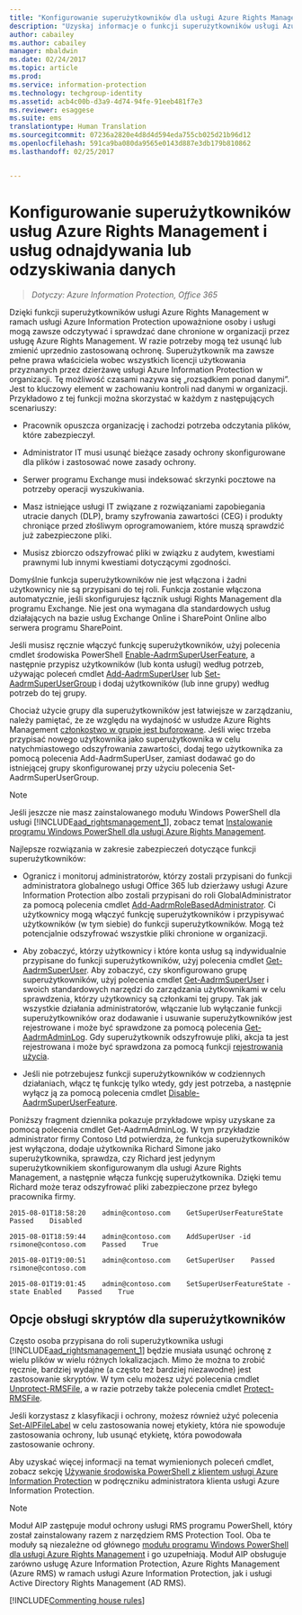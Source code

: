 ```yaml
---
title: "Konfigurowanie superużytkowników dla usługi Azure Rights Management — AIP"
description: "Uzyskaj informacje o funkcji superużytkowników usługi Azure Rights Management w ramach usługi Azure Information Protection i zaimplementuj tę funkcję. Zapewnia ona, że upoważnione osoby i usługi mogą zawsze odczytywać i sprawdzać dane chronione w organizacji przez usługę Azure Rights Management. Tę możliwość czasami nazywa się „rozsądkiem ponad danymi”. Jest to kluczowy element w zachowaniu kontroli nad danymi w organizacji."
author: cabailey
ms.author: cabailey
manager: mbaldwin
ms.date: 02/24/2017
ms.topic: article
ms.prod: 
ms.service: information-protection
ms.technology: techgroup-identity
ms.assetid: acb4c00b-d3a9-4d74-94fe-91eeb481f7e3
ms.reviewer: esaggese
ms.suite: ems
translationtype: Human Translation
ms.sourcegitcommit: 07236a2820e4d8d4d594eda755cb025d21b96d12
ms.openlocfilehash: 591ca9ba080da9565e0143d887e3db179b810862
ms.lasthandoff: 02/25/2017


---
```


# <a name="configuring-super-users-for-azure-rights-management-and-discovery-services-or-data-recovery"></a>Konfigurowanie superużytkowników usług Azure Rights Management i usług odnajdywania lub odzyskiwania danych

>*Dotyczy: Azure Information Protection, Office 365*

Dzięki funkcji superużytkowników usługi Azure Rights Management w ramach usługi Azure Information Protection upoważnione osoby i usługi mogą zawsze odczytywać i sprawdzać dane chronione w organizacji przez usługę Azure Rights Management. W razie potrzeby mogą też usunąć lub zmienić uprzednio zastosowaną ochronę. Superużytkownik ma zawsze pełne prawa właściciela wobec wszystkich licencji użytkowania przyznanych przez dzierżawę usługi Azure Information Protection w organizacji. Tę możliwość czasami nazywa się „rozsądkiem ponad danymi”. Jest to kluczowy element w zachowaniu kontroli nad danymi w organizacji. Przykładowo z tej funkcji można skorzystać w każdym z następujących scenariuszy:

-   Pracownik opuszcza organizację i zachodzi potrzeba odczytania plików, które zabezpieczył.

-   Administrator IT musi usunąć bieżące zasady ochrony skonfigurowane dla plików i zastosować nowe zasady ochrony.

-   Serwer programu Exchange musi indeksować skrzynki pocztowe na potrzeby operacji wyszukiwania.

-   Masz istniejące usługi IT związane z rozwiązaniami zapobiegania utracie danych (DLP), bramy szyfrowania zawartości (CEG) i produkty chroniące przed złośliwym oprogramowaniem, które muszą sprawdzić już zabezpieczone pliki.

-   Musisz zbiorczo odszyfrować pliki w związku z audytem, kwestiami prawnymi lub innymi kwestiami dotyczącymi zgodności.

Domyślnie funkcja superużytkowników nie jest włączona i żadni użytkownicy nie są przypisani do tej roli. Funkcja zostanie włączona automatycznie, jeśli skonfigurujesz łącznik usługi Rights Management dla programu Exchange. Nie jest ona wymagana dla standardowych usług działających na bazie usług Exchange Online i SharePoint Online albo serwera programu SharePoint.

Jeśli musisz ręcznie włączyć funkcję superużytkowników, użyj polecenia cmdlet środowiska PowerShell [Enable-AadrmSuperUserFeature](/powershell/aadrm/vlatest/enable-aadrmsuperuserfeature), a następnie przypisz użytkowników (lub konta usługi) według potrzeb, używając poleceń cmdlet [Add-AadrmSuperUser](/powershell/aadrm/vlatest/add-aadrmsuperuser) lub [Set-AadrmSuperUserGroup](/powershell/aadrm/vlatest/set-aadrmsuperusergroup) i dodaj użytkowników (lub inne grupy) według potrzeb do tej grupy. 

Chociaż użycie grupy dla superużytkowników jest łatwiejsze w zarządzaniu, należy pamiętać, że ze względu na wydajność w usłudze Azure Rights Management [członkostwo w grupie jest buforowane](../plan-design/prepare.md#group-membership-caching). Jeśli więc trzeba przypisać nowego użytkownika jako superużytkownika w celu natychmiastowego odszyfrowania zawartości, dodaj tego użytkownika za pomocą polecenia Add-AadrmSuperUser, zamiast dodawać go do istniejącej grupy skonfigurowanej przy użyciu polecenia Set-AadrmSuperUserGroup.

> [!NOTE]
> Jeśli jeszcze nie masz zainstalowanego modułu Windows PowerShell dla usługi [!INCLUDE[aad_rightsmanagement_1](../includes/aad_rightsmanagement_1_md.md)], zobacz temat [Instalowanie programu Windows PowerShell dla usługi Azure Rights Management](install-powershell.md).

Najlepsze rozwiązania w zakresie zabezpieczeń dotyczące funkcji superużytkowników:

-   Ogranicz i monitoruj administratorów, którzy zostali przypisani do funkcji administratora globalnego usługi Office 365 lub dzierżawy usługi Azure Information Protection albo zostali przypisani do roli GlobalAdministrator za pomocą polecenia cmdlet [Add-AadrmRoleBasedAdministrator](https://msdn.microsoft.com/library/azure/dn629417.aspx). Ci użytkownicy mogą włączyć funkcję superużytkowników i przypisywać użytkowników (w tym siebie) do funkcji superużytkowników. Mogą też potencjalnie odszyfrować wszystkie pliki chronione w organizacji.

-   Aby zobaczyć, którzy użytkownicy i które konta usług są indywidualnie przypisane do funkcji superużytkowników, użyj polecenia cmdlet [Get-AadrmSuperUser](https://msdn.microsoft.com/library/azure/dn629408.aspx). Aby zobaczyć, czy skonfigurowano grupę superużytkowników, użyj polecenia cmdlet [Get-AadrmSuperUser](https://msdn.microsoft.com/library/azure/mt653942.aspx) i swoich standardowych narzędzi do zarządzania użytkownikami w celu sprawdzenia, którzy użytkownicy są członkami tej grupy. Tak jak wszystkie działania administratorów, włączanie lub wyłączanie funkcji superużytkowników oraz dodawanie i usuwanie superużytkowników jest rejestrowane i może być sprawdzone za pomocą polecenia [Get-AadrmAdminLog](https://msdn.microsoft.com/library/azure/dn629430.aspx). Gdy superużytkownik odszyfrowuje pliki, akcja ta jest rejestrowana i może być sprawdzona za pomocą funkcji [rejestrowania użycia](log-analyze-usage.md).

-   Jeśli nie potrzebujesz funkcji superużytkowników w codziennych działaniach, włącz tę funkcję tylko wtedy, gdy jest potrzeba, a następnie wyłącz ją za pomocą polecenia cmdlet [Disable-AadrmSuperUserFeature](https://msdn.microsoft.com/library/azure/dn629428.aspx).

Poniższy fragment dziennika pokazuje przykładowe wpisy uzyskane za pomocą polecenia cmdlet Get-AadrmAdminLog. W tym przykładzie administrator firmy Contoso Ltd potwierdza, że funkcja superużytkowników jest wyłączona, dodaje użytkownika Richard Simone jako superużytkownika, sprawdza, czy Richard jest jedynym superużytkownikiem skonfigurowanym dla usługi Azure Rights Management, a następnie włącza funkcję superużytkownika. Dzięki temu Richard może teraz odszyfrować pliki zabezpieczone przez byłego pracownika firmy.

`2015-08-01T18:58:20    admin@contoso.com    GetSuperUserFeatureState    Passed    Disabled`

`2015-08-01T18:59:44    admin@contoso.com    AddSuperUser -id rsimone@contoso.com    Passed    True`

`2015-08-01T19:00:51    admin@contoso.com    GetSuperUser    Passed    rsimone@contoso.com`

`2015-08-01T19:01:45    admin@contoso.com    SetSuperUserFeatureState -state Enabled    Passed    True`

## <a name="scripting-options-for-super-users"></a>Opcje obsługi skryptów dla superużytkowników
Często osoba przypisana do roli superużytkownika usługi [!INCLUDE[aad_rightsmanagement_1](../includes/aad_rightsmanagement_1_md.md)] będzie musiała usunąć ochronę z wielu plików w wielu różnych lokalizacjach. Mimo że można to zrobić ręcznie, bardziej wydajne (a często też bardziej niezawodne) jest zastosowanie skryptów. W tym celu możesz użyć polecenia cmdlet [Unprotect-RMSFile](/powershell/azureinformationprotection/vlatest/unprotect-rmsfile), a w razie potrzeby także polecenia cmdlet [Protect-RMSFile](/powershell/azureinformationprotection/vlatest/protect-rmsfile). 

Jeśli korzystasz z klasyfikacji i ochrony, możesz również użyć polecenia [Set-AIPFileLabel](/powershell/azureinformationprotection/vlatest/set-aipfilelabel) w celu zastosowania nowej etykiety, która nie spowoduje zastosowania ochrony, lub usunąć etykietę, która powodowała zastosowanie ochrony. 

Aby uzyskać więcej informacji na temat wymienionych poleceń cmdlet, zobacz sekcję [Używanie środowiska PowerShell z klientem usługi Azure Information Protection](../rms-client/client-admin-guide-powershell.md) w podręczniku administratora klienta usługi Azure Information Protection.

> [!NOTE]
> Moduł AIP zastępuje moduł ochrony usługi RMS programu PowerShell, który został zainstalowany razem z narzędziem RMS Protection Tool. Oba te moduły są niezależne od głównego [modułu programu Windows PowerShell dla usługi Azure Rights Management](administer-powershell.md) i go uzupełniają. Moduł AIP obsługuje zarówno usługę Azure Information Protection, Azure Rights Management (Azure RMS) w ramach usługi Azure Information Protection, jak i usługi Active Directory Rights Management (AD RMS).

[!INCLUDE[Commenting house rules](../includes/houserules.md)]


